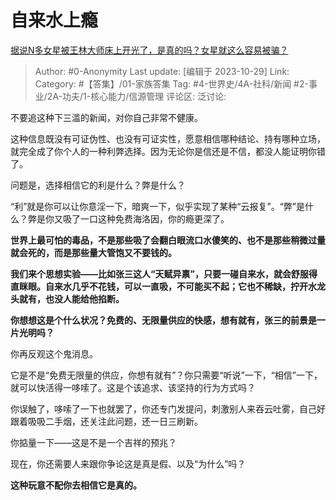 # 自来水上瘾
[据说N多女星被王林大师床上开光了，是真的吗？女星就这么容易被骗？](https://www.zhihu.com/question/32328785/answer/3268449603)

> Author: #0-Anonymity
> Last update: [编辑于 2023-10-29]
> Link:
> Category: #【答集】/01-家族答集 
> Tag: #4-世界史/4A-社科/新闻 #2-事业/2A-功夫/1-核心能力/信源管理 
> 评论区:
> 泛讨论:

不要追这种下三滥的新闻，对你自己非常不健康。

这种信息既没有可证伪性、也没有可证实性，愿意相信哪种结论、持有哪种立场，就完全成了你个人的一种利弊选择。因为无论你是信还是不信，都没人能证明你错了。

问题是，选择相信它的利是什么？弊是什么？

“利”就是你可以让你意淫一下，暗爽一下，似乎实现了某种“云报复”。“弊”是什么？弊是你又吸了一口这种免费海洛因，你的瘾更深了。

**世界上最可怕的毒品，不是那些吸了会翻白眼流口水傻笑的、也不是那些稍微过量就会死的，而是那些量大管饱又不要钱的。**

**我们来个思想实验——比如张三这人“天赋异禀”，只要一碰自来水，就会舒服得直眯眼。自来水几乎不花钱，可以一直吸，不可能买不起；它也不稀缺，拧开水龙头就有，也没人能给他掐断。**

**你想想这是个什么状况？免费的、无限量供应的快感，想有就有，张三的前景是一片光明吗？**

你再反观这个鬼消息。

它是不是“免费无限量的供应，你想有就有”？你只需要“听说”一下，“相信”一下，就可以快活得一哆嗦了。这是个该追求、该坚持的行为方式吗？

你误触了，哆嗦了一下也就罢了，你还专门发提问，刺激别人来吞云吐雾，自己好跟着吸吸二手烟，还关注此问题，还一日三刷新。

你掂量一下——这是不是一个吉祥的预兆？

现在，你还需要人来跟你争论这是真是假、以及“为什么”吗？

**这种玩意不配你去相信它是真的。**